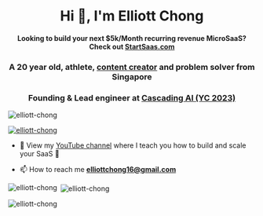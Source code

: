 <h1 align="center">Hi 👋, I'm Elliott Chong</h1>

<h4 align="center">Looking to build your next $5k/Month recurring revenue MicroSaaS? Check out <a href='https://www.start-saas.com?utm_source=gh'  target="_blank">StartSaas.com</a> </h3>

<h3 align="center">A 20 year old, athlete, <a href='https://youtube.com/@elliottchong'  target="_blank">content creator</a> and problem solver from Singapore</h3>
<h3 align="center">Founding & Lead engineer at <a href="https://www.linkedin.com/company/cascading-ai/">Cascading AI (YC 2023)</a></h3>

<p align="left"> <img src="https://komarev.com/ghpvc/?username=elliott-chong&label=Profile%20views&color=0e75b6&style=flat" alt="elliott-chong" /> </p>

<p align="left"> <a href="https://github.com/ryo-ma/github-profile-trophy"><img src="https://github-profile-trophy.vercel.app/?username=elliott-chong" alt="elliott-chong" /></a> </p>

- 🎥 View my [YouTube channel](https://www.youtube.com/@elliottchong) where I teach you how to build and scale your SaaS 🎸

- 📫 How to reach me **elliottchong16@gmail.com**

<p><img align="left" src="https://github-readme-stats.vercel.app/api/top-langs?username=elliott-chong&show_icons=true&locale=en&layout=compact" alt="elliott-chong" /></p>

<p>&nbsp;<img align="center" src="https://github-readme-stats.vercel.app/api?username=elliott-chong&show_icons=true&locale=en" alt="elliott-chong" /></p>

<p><img align="center" src="https://github-readme-streak-stats.herokuapp.com/?user=elliott-chong&" alt="elliott-chong" /></p>
